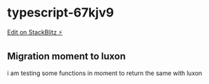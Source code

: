 # typescript-67kjv9

[Edit on StackBlitz ⚡️](https://stackblitz.com/edit/typescript-67kjv9)

## Migration moment to luxon

i am testing some functions in moment to return the same with luxon
